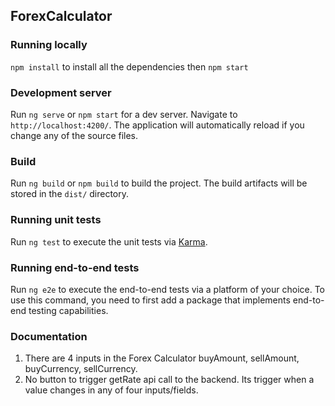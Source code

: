 ## ForexCalculator

### Running locally

`npm install` to install all the dependencies then `npm start`

### Development server

Run `ng serve` or `npm start` for a dev server. Navigate to `http://localhost:4200/`. The application will automatically reload if you change any of the source files.

### Build

Run `ng build` or `npm build` to build the project. The build artifacts will be stored in the `dist/` directory.

### Running unit tests

Run `ng test` to execute the unit tests via [Karma](https://karma-runner.github.io).

### Running end-to-end tests

Run `ng e2e` to execute the end-to-end tests via a platform of your choice. To use this command, you need to first add a package that implements end-to-end testing capabilities.

### Documentation

1.  There are 4 inputs in the Forex Calculator buyAmount, sellAmount, buyCurrency, sellCurrency.
2.  No button to trigger getRate api call to the backend. Its trigger when a value changes in any of four inputs/fields.
